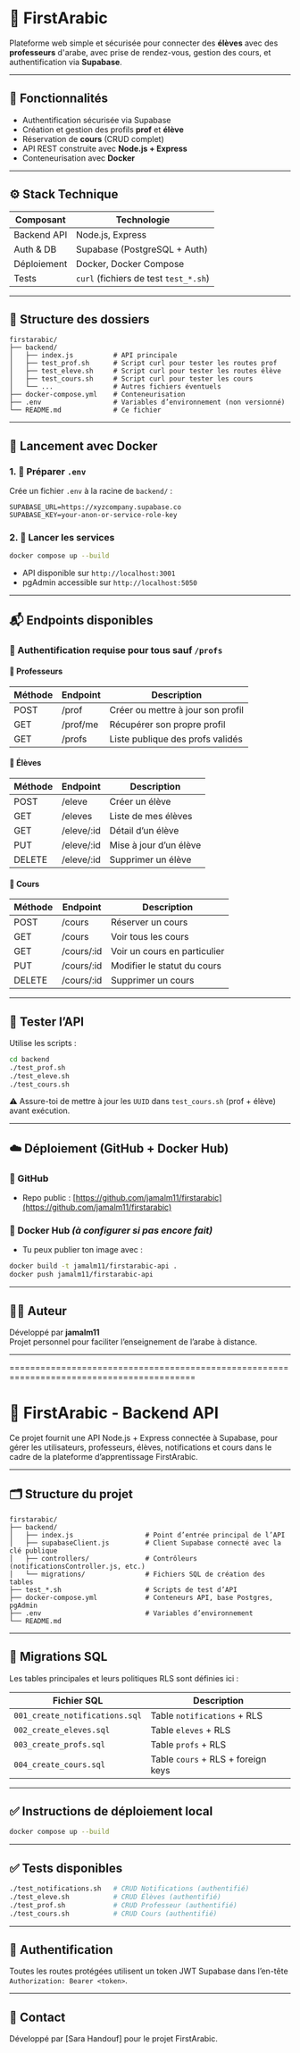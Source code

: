 # 🕌 FirstArabic

Plateforme web simple et sécurisée pour connecter des **élèves** avec des **professeurs** d'arabe, avec prise de rendez-vous, gestion des cours, et authentification via **Supabase**.

---

## 🚀 Fonctionnalités

- Authentification sécurisée via Supabase
- Création et gestion des profils **prof** et **élève**
- Réservation de **cours** (CRUD complet)
- API REST construite avec **Node.js + Express**
- Conteneurisation avec **Docker**

---

## ⚙️ Stack Technique

| Composant     | Technologie         |
|---------------|---------------------|
| Backend API   | Node.js, Express     |
| Auth & DB     | Supabase (PostgreSQL + Auth) |
| Déploiement   | Docker, Docker Compose |
| Tests         | `curl` (fichiers de test `test_*.sh`) |

---

## 📁 Structure des dossiers

```
firstarabic/
├── backend/
│   ├── index.js          # API principale
│   ├── test_prof.sh      # Script curl pour tester les routes prof
│   ├── test_eleve.sh     # Script curl pour tester les routes élève
│   ├── test_cours.sh     # Script curl pour tester les cours
│   └── ...               # Autres fichiers éventuels
├── docker-compose.yml    # Conteneurisation
├── .env                  # Variables d’environnement (non versionné)
└── README.md             # Ce fichier
```

---

## 🐳 Lancement avec Docker

### 1. 🧪 Préparer `.env`

Crée un fichier `.env` à la racine de `backend/` :

```
SUPABASE_URL=https://xyzcompany.supabase.co
SUPABASE_KEY=your-anon-or-service-role-key
```

### 2. 🧱 Lancer les services

```bash
docker compose up --build
```

- API disponible sur `http://localhost:3001`
- pgAdmin accessible sur `http://localhost:5050`

---

## 📬 Endpoints disponibles

### 🔐 Authentification requise pour tous sauf `/profs`

#### 👤 Professeurs

| Méthode | Endpoint      | Description                          |
|---------|---------------|--------------------------------------|
| POST    | /prof         | Créer ou mettre à jour son profil    |
| GET     | /prof/me      | Récupérer son propre profil          |
| GET     | /profs        | Liste publique des profs validés     |

#### 🧒 Élèves

| Méthode | Endpoint      | Description                          |
|---------|---------------|--------------------------------------|
| POST    | /eleve        | Créer un élève                       |
| GET     | /eleves       | Liste de mes élèves                  |
| GET     | /eleve/:id    | Détail d’un élève                    |
| PUT     | /eleve/:id    | Mise à jour d’un élève               |
| DELETE  | /eleve/:id    | Supprimer un élève                   |

#### 📅 Cours

| Méthode | Endpoint      | Description                          |
|---------|---------------|--------------------------------------|
| POST    | /cours        | Réserver un cours                    |
| GET     | /cours        | Voir tous les cours                  |
| GET     | /cours/:id    | Voir un cours en particulier         |
| PUT     | /cours/:id    | Modifier le statut du cours          |
| DELETE  | /cours/:id    | Supprimer un cours                   |

---

## 🧪 Tester l’API

Utilise les scripts :

```bash
cd backend
./test_prof.sh
./test_eleve.sh
./test_cours.sh
```

⚠️ Assure-toi de mettre à jour les `UUID` dans `test_cours.sh` (prof + élève) avant exécution.

---

## ☁️ Déploiement (GitHub + Docker Hub)

### 🔁 GitHub

- Repo public : [https://github.com/jamalm11/firstarabic](https://github.com/jamalm11/firstarabic)

### 🐋 Docker Hub *(à configurer si pas encore fait)*

- Tu peux publier ton image avec :
```bash
docker build -t jamalm11/firstarabic-api .
docker push jamalm11/firstarabic-api
```

---

## 👨‍💻 Auteur

Développé par **jamalm11**  
Projet personnel pour faciliter l’enseignement de l’arabe à distance.

---
==========================================================================================


# 🕌 FirstArabic - Backend API

Ce projet fournit une API Node.js + Express connectée à Supabase, pour gérer les utilisateurs, professeurs, élèves, notifications et cours dans le cadre de la plateforme d’apprentissage FirstArabic.

---

## 🗂 Structure du projet

```
firstarabic/
├── backend/
│   ├── index.js                  # Point d’entrée principal de l’API
│   ├── supabaseClient.js         # Client Supabase connecté avec la clé publique
│   ├── controllers/              # Contrôleurs (notificationsController.js, etc.)
│   └── migrations/               # Fichiers SQL de création des tables
├── test_*.sh                     # Scripts de test d’API
├── docker-compose.yml            # Conteneurs API, base Postgres, pgAdmin
├── .env                          # Variables d’environnement
└── README.md
```

---

## 🧱 Migrations SQL

Les tables principales et leurs politiques RLS sont définies ici :

| Fichier SQL                            | Description                                 |
|----------------------------------------|---------------------------------------------|
| `001_create_notifications.sql`         | Table `notifications` + RLS                 |
| `002_create_eleves.sql`                | Table `eleves` + RLS                        |
| `003_create_profs.sql`                 | Table `profs` + RLS                         |
| `004_create_cours.sql`                 | Table `cours` + RLS + foreign keys          |

---

## ✅ Instructions de déploiement local

```bash
docker compose up --build
```

---

## ✅ Tests disponibles

```bash
./test_notifications.sh   # CRUD Notifications (authentifié)
./test_eleve.sh           # CRUD Élèves (authentifié)
./test_prof.sh            # CRUD Professeur (authentifié)
./test_cours.sh           # CRUD Cours (authentifié)
```

---

## 🔐 Authentification

Toutes les routes protégées utilisent un token JWT Supabase dans l’en-tête `Authorization: Bearer <token>`.

---

## 📧 Contact

Développé par [Sara Handouf] pour le projet FirstArabic.
